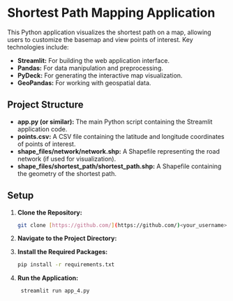 # Shortest Path Mapping Application

This Python application visualizes the shortest path on a map, allowing users to customize the basemap and view points of interest. Key technologies include:

* **Streamlit:** For building the web application interface.
* **Pandas:** For data manipulation and preprocessing.
* **PyDeck:** For generating the interactive map visualization.
* **GeoPandas:** For working with geospatial data.

## Project Structure

* **app.py (or similar):** The main Python script containing the Streamlit application code.
* **points.csv:** A CSV file containing the latitude and longitude coordinates of points of interest.
* **shape_files/network/network.shp:** A Shapefile representing the road network (if used for visualization).
* **shape_files/shortest_path/shortest_path.shp:** A Shapefile containing the geometry of the shortest path.

## Setup

1. **Clone the Repository:**
   ```bash
   git clone [https://github.com/](https://github.com/)<your_username>/<repository_name>.git
    ```

2. **Navigate to the Project Directory:**
3. **Install the Required Packages:**
   ```bash
   pip install -r requirements.txt
   ```
   
4. **Run the Application:**
   ```bash
    streamlit run app_4.py
    ```

